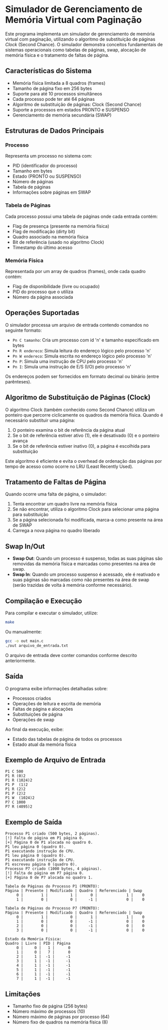 # Simulador de Gerenciamento de Memória Virtual com Paginação

Este programa implementa um simulador de gerenciamento de memória virtual com paginação, utilizando o algoritmo de substituição de páginas *Clock* (Second Chance). O simulador demonstra conceitos fundamentais de sistemas operacionais como tabelas de páginas, swap, alocação de memória física e o tratamento de faltas de página.

## Características do Sistema

* Memória física limitada a 8 quadros (frames)
* Tamanho de página fixo em 256 bytes
* Suporte para até 10 processos simultâneos
* Cada processo pode ter até 64 páginas
* Algoritmo de substituição de páginas: Clock (Second Chance)
* Suporte a processos em estados PRONTO e SUSPENSO
* Gerenciamento de memória secundária (SWAP)

## Estruturas de Dados Principais

### Processo
Representa um processo no sistema com:
- PID (identificador do processo)
- Tamanho em bytes
- Estado (PRONTO ou SUSPENSO)
- Número de páginas
- Tabela de páginas
- Informações sobre páginas em SWAP

### Tabela de Páginas
Cada processo possui uma tabela de páginas onde cada entrada contém:
- Flag de presença (presente na memória física)
- Flag de modificação (dirty bit)
- Quadro associado na memória física
- Bit de referência (usado no algoritmo Clock)
- Timestamp do último acesso

### Memória Física
Representada por um array de quadros (frames), onde cada quadro contém:
- Flag de disponibilidade (livre ou ocupado)
- PID do processo que o utiliza
- Número da página associada

## Operações Suportadas

O simulador processa um arquivo de entrada contendo comandos no seguinte formato:

- `Pn C tamanho`: Cria um processo com id 'n' e tamanho especificado em bytes
- `Pn R endereco`: Simula leitura do endereço lógico pelo processo 'n'
- `Pn W endereco`: Simula escrita no endereço lógico pelo processo 'n'
- `Pn P`: Simula uma instrução de CPU pelo processo 'n'
- `Pn I`: Simula uma instrução de E/S (I/O) pelo processo 'n'

Os endereços podem ser fornecidos em formato decimal ou binário (entre parênteses).

## Algoritmo de Substituição de Páginas (Clock)

O algoritmo Clock (também conhecido como Second Chance) utiliza um ponteiro que percorre ciclicamente os quadros da memória física. Quando é necessário substituir uma página:

1. O ponteiro examina o bit de referência da página atual
2. Se o bit de referência estiver ativo (1), ele é desativado (0) e o ponteiro avança
3. Se o bit de referência estiver inativo (0), a página é escolhida para substituição

Este algoritmo é eficiente e evita o overhead de ordenação das páginas por tempo de acesso como ocorre no LRU (Least Recently Used).

## Tratamento de Faltas de Página

Quando ocorre uma falta de página, o simulador:

1. Tenta encontrar um quadro livre na memória física
2. Se não encontrar, utiliza o algoritmo Clock para selecionar uma página para substituição
3. Se a página selecionada foi modificada, marca-a como presente na área de SWAP
4. Carrega a nova página no quadro liberado

## Swap In/Out

- **Swap Out**: Quando um processo é suspenso, todas as suas páginas são removidas da memória física e marcadas como presentes na área de swap.
- **Swap In**: Quando um processo suspenso é acessado, ele é reativado e suas páginas são marcadas como não presentes na área de swap (serão trazidas de volta à memória conforme necessário).

## Compilação e Execução

Para compilar e executar o simulador, utilize:

```bash
make
```

Ou manualmente:

```bash
gcc -o out main.c
./out arquivo_de_entrada.txt
```

O arquivo de entrada deve conter comandos conforme descrito anteriormente.

## Saída

O programa exibe informações detalhadas sobre:
- Processos criados
- Operações de leitura e escrita de memória
- Faltas de página e alocações
- Substituições de página
- Operações de swap

Ao final da execução, exibe:
- Estado das tabelas de página de todos os processos
- Estado atual da memória física

## Exemplo de Arquivo de Entrada

```
P1 C 500
P1 R (0)2
P1 R (1024)2
P1 P  (1)2
P1 R (2)2
P1 P (2)2
P1 W  (1024)2
P7 C 1000
P7 R (4095)2
```

## Exemplo de Saída

```
Processo P1 criado (500 bytes, 2 páginas).
[!] Falta de página em P1 página 0.
[+] Página 0 de P1 alocada no quadro 0.
P1 leu página 0 (quadro 0).
P1 executando instrução de CPU.
P1 leu página 0 (quadro 0).
P1 executando instrução de CPU.
P1 escreveu página 0 (quadro 0).
Processo P7 criado (1000 bytes, 4 páginas).
[!] Falta de página em P7 página 0.
[+] Página 0 de P7 alocada no quadro 1.

Tabela de Páginas do Processo P1 (PRONTO):
Página | Presente | Modificado | Quadro | Referenciado | Swap
     0 |        1 |          1 |      0 |             1 |    0
     1 |        0 |          0 |     -1 |             0 |    0

Tabela de Páginas do Processo P7 (PRONTO):
Página | Presente | Modificado | Quadro | Referenciado | Swap
     0 |        1 |          0 |      1 |             1 |    0
     1 |        0 |          0 |     -1 |             0 |    0
     2 |        0 |          0 |     -1 |             0 |    0
     3 |        0 |          0 |     -1 |             0 |    0

Estado da Memória Física:
Quadro | Livre | PID | Página
     0 |     0 |   1 |      0
     1 |     0 |   7 |      0
     2 |     1 |  -1 |     -1
     3 |     1 |  -1 |     -1
     4 |     1 |  -1 |     -1
     5 |     1 |  -1 |     -1
     6 |     1 |  -1 |     -1
     7 |     1 |  -1 |     -1
```

## Limitações

- Tamanho fixo de página (256 bytes)
- Número máximo de processos (10)
- Número máximo de páginas por processo (64)
- Número fixo de quadros na memória física (8)
